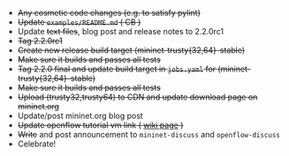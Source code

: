 * ~~Any cosmetic code changes (e.g. to satisfy pylint)~~
* ~~Update `examples/README.md` ( CB )~~
* Update ~~text files~~, blog post and release notes to 2.2.0rc1
* ~~Tag 2.2.0rc1~~
* ~~Create new release build target (mininet-trusty{32,64}-stable)~~
* ~~Make sure it builds and passes all tests~~
* ~~Tag 2.2.0 final and update build target in `jobs.yaml` for (mininet-trusty{32,64}-stable)~~
* ~~Make sure it builds and passes all tests~~
* ~~Upload (trusty32,trusty64) to CDN and update download page on mininet.org~~
* Update/post mininet.org blog post
* ~~Update openflow tutorial vm link ( [wiki page](https://github.com/mininet/openflow-tutorial/wiki/Installing-Required-Software) )~~
* ~~Write~~ and post announcement to `mininet-discuss` and `openflow-discuss`
* Celebrate!